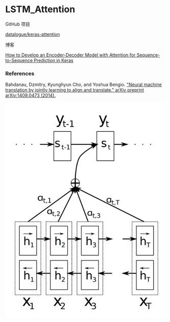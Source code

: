 # LSTM_Attention

GitHub 项目

[datalogue/keras-attention](https://github.com/datalogue/keras-attention/blob/master/models/custom_recurrents.py)

博客

[How to Develop an Encoder-Decoder Model with Attention for Sequence-to-Sequence Prediction in Keras](https://machinelearningmastery.com/encoder-decoder-attention-sequence-to-sequence-prediction-keras/)

### References

Bahdanau, Dzmitry, Kyunghyun Cho, and Yoshua Bengio. ["Neural machine translation by jointly learning to align and translate." arXiv preprint arXiv:1409.0473 (2014).](https://arxiv.org/abs/1409.0473)

![1](1.png)